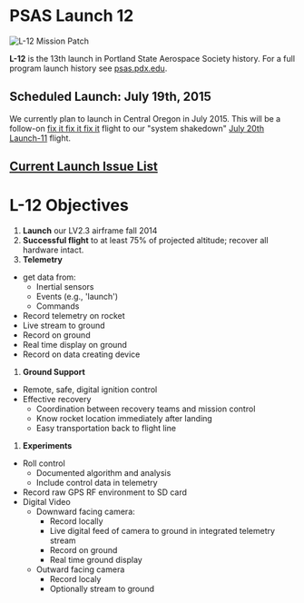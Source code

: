 # PSAS Launch 12

![L-12 Mission Patch](http://psas.github.io/Launch-12/patch/L12_patch.svg)

**L-12** is the 13th launch in Portland State Aerospace Society history. For a
full program launch history see [psas.pdx.edu](http://psas.pdx.edu/).


## Scheduled Launch: July 19th, 2015

We currently plan to launch in Central Oregon in July 2015.  This
will be a follow-on [fix it fix it fix it](https://www.youtube.com/watch?v=1Isjgc0oX0s)
flight to our "system shakedown" [July 20th Launch-11](https://github.com/psas/Launch-11)
flight.

## [Current Launch Issue List](https://github.com/psas/Launch-12/issues)


# L-12 Objectives

 1. **Launch** our LV2.3 airframe fall 2014
 1. **Successful flight** to at least 75% of projected altitude; recover all hardware intact.
 1. **Telemetry**
   - get data from:
      - Inertial sensors
      - Events (e.g., 'launch')
      - Commands
   - Record telemetry on rocket
   - Live stream to ground
   - Record on ground
   - Real time display on ground
   - Record on data creating device
 1. **Ground Support**
   - Remote, safe, digital ignition control
   - Effective recovery
      - Coordination between recovery teams and mission control
      - Know rocket location immediately after landing
      - Easy transportation back to flight line
 1. **Experiments**
   - Roll control
      - Documented algorithm and analysis
      - Include control data in telemetry
   - Record raw GPS RF environment to SD card
   - Digital Video
      - Downward facing camera:
        - Record locally
        - Live digital feed of camera to ground in integrated telemetry stream
        - Record on ground
        - Real time ground display
      - Outward facing camera
        - Record localy
        - Optionally stream to ground
